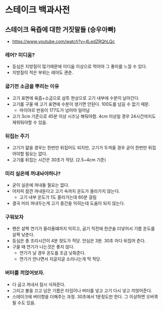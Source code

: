 # 스테이크 백과사전

## 스테이크 육즙에 대한 거짓말들 (승우아빠)

- https://www.youtube.com/watch?v=4LedZRQhLQc

### 레어? 미디움?

- 등심은 지방질이 많기때문에 미디움 이상으로 먹어야 그 풍미를 느낄 수 있다.
- 지방질이 적은 부위는 레어도 괜춘.

### 굽기전 소금을 뿌리는 이유

- 고기 표면에 육즙+소금으로 삼투 현상으로 고기 내부에 수분이 날아간다.
- 고기를 구울 때 고기 표면에 수분이 생기면 안된다. 100도를 넘길 수 없기 때문.
  - 마이야르 반응이 177도가 넘어야 일어남
- 고기 3cm 기준으로 45분 이상 시즈닝 해둬야함. 4cm 이상일 경우 24시간까지도 재워둬야할 수 있음.

### 뒤집는 주기

- 고기가 얇을 경우는 한번만 뒤집어도 되지만, 고기가 두꺼울 경우 굳이 한번만 뒤집어야할 필요는 없다.
- 고기를 뒤집는 시간은 30초가 적당. (2.5~4cm 기준)

### 미리 실온에 꺼내놔야하나?

- 굳이 실온에 꺼내둘 필요는 없다.
- 어차피 잠깐 꺼내둔다고 고기 속까지 온도가 올라가지 않는다.
  - 고기 내부 온도가 1도 올라가는데 60분 걸림
- 결국 미리 꺼내두는게 고기 중간을 익히는데 도움이 되지 않는다.

### 구워보자

- 팬은 살짝 연기가 올라올떄까지 익히고, 굽기 직전에 한큰술 더넣어서 기름 온도를 살짝 낮춘다.
- 등심은 총 조리시간이 4분 정도가 적당. 안심은 3분. 30초 마다 뒤집어 준다.
- 구울 때 연기가 나는것은 좋지 않다.
  - 연기가 날 경우 온도를 조금 낮춰준다.
  - 연기가 안나면서 지글지글 소리나는게 딱 적당.

### 버터를 끼얹어보자.

- 다 굽고 꺼내서 잠시 식혀준다.
- 그리고 불을 끄고 남은 기름은 타임이나 버터를 넣고 고기 다시 넣고 끼얹어준다.
- 스테이크에 버터향을 더해주는 과정. 30초에서 1분정도만 한다. 그 이상하면 오버쿡 될 수도 있음.
